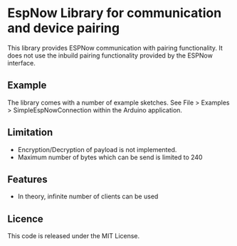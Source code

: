 # EspNow Library for communication and device pairing
This library provides ESPNow communication with pairing functionality.
It does not use the inbuild pairing functionality provided by the ESPNow interface.

## Example

The library comes with a number of example sketches. See File > Examples > SimpleEspNowConnection within the Arduino application.


## Limitation

- Encryption/Decryption of payload is not implemented.
- Maximum number of bytes which can be send is limited to 240


## Features

- In theory, infinite number of clients can be used


## Licence

This code is released under the MIT License.
